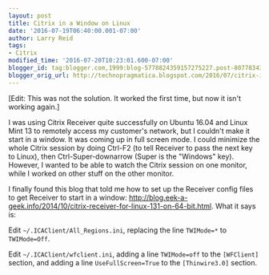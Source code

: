 ```yaml
---
layout: post
title: Citrix in a Window on Linux
date: '2016-07-19T06:40:00.001-07:00'
author: Larry Reid
tags:
- Citrix
modified_time: '2016-07-20T10:23:01.600-07:00'
blogger_id: tag:blogger.com,1999:blog-5778824359157275227.post-807783436925050931
blogger_orig_url: http://technopragmatica.blogspot.com/2016/07/citrix-in-window-on-linux.html
---
```


[Edit: This was not the solution. It worked the first time, but now it isn't working again.]

I was using Citrix Receiver quite successfully on Ubuntu 16.04 and Linux Mint 13 to remotely access my customer's network, but I couldn't make it start in a window. It was coming up in full screen mode. I could minimize the whole Citrix session by doing Ctrl-F2 (to tell Receiver to pass the next key to Linux), then Ctrl-Super-downarrow (Super is the "Windows" key). However, I wanted to be able to watch the Citrix session on one monitor, while I worked on other stuff on the other monitor.

I finally found this blog that told me how to set up the Receiver config files to get Receiver to start in a window:&nbsp;<a href="http://blog.eek-a-geek.info/2014/10/citrix-receiver-for-linux-131-on-64-bit.html">http://blog.eek-a-geek.info/2014/10/citrix-receiver-for-linux-131-on-64-bit.html</a>. What it says is:

Edit `~/.ICAClient/All_Regions.ini`, replacing the line `TWIMode=*` to `TWIMode=Off`.

Edit `~/.ICAClient/wfclient.ini`, adding a line `TWIMode=off` to the `[WFClient]` section, and adding a line `UseFullScreen=True` to the `[Thinwire3.0]` section.
